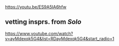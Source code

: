 https://youtu.be/ES9A5IA6hfw

##  vetting  insprs. from  _Solo_
https://www.youtube.com/watch?v=ayMdexqk5G4&list=RDayMdexqk5G4&start_radio=1